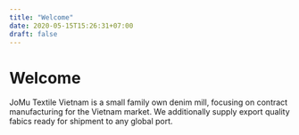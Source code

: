 ```yaml
---
title: "Welcome"
date: 2020-05-15T15:26:31+07:00
draft: false
---
```


# Welcome

JoMu Textile Vietnam is a small family own denim mill, focusing on contract manufacturing for the Vietnam market. We additionally supply export quality fabics ready for shipment to any global port.
